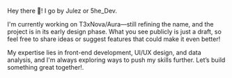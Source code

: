  
Hey there 👋! I go by Julez or 5he_Dev.

I'm currently working on T3xNova/Aura—still refining the name, and the project is in its early design phase. 
What you see publicly is just a draft, so feel free to share ideas or suggest features that could make it even better!

My expertise lies in front-end development, UI/UX design, and data analysis, and I'm always exploring ways to push my skills further. 
Let’s build something great together!.


<!--
**JulezD3v/JulezD3v** is a ✨ _special_ ✨ repository because its `README.md` (this file) appears on your GitHub profile.

Here are some ideas to get you started:

- 🔭 I’m currently working on ...
- 🌱 I’m currently learning ...
- 👯 I’m looking to collaborate on ...
- 🤔 I’m looking for help with ...
- 💬 Ask me about ...
- 📫 How to reach me: ...
- 😄 Pronouns: ...
- ⚡ Fun fact: ...
-->
